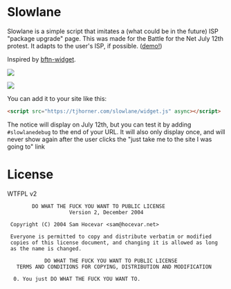 # Slowlane

Slowlane is a simple script that imitates a (what could be in the future)
ISP "package upgrade" page. This was made for the Battle for the Net July 12th
protest. It adapts to the user's ISP, if possible. ([demo!](https://tjhorner.com/slowlane/))

Inspired by [bftn-widget](https://github.com/fightforthefuture/battleforthenet-widget).

![](https://i.imgur.com/QZQYDsT.png)

![](https://i.imgur.com/cdV6a1R.png)

You can add it to your site like this:

```html
<script src="https://tjhorner.com/slowlane/widget.js" async></script>
```

The notice will display on July 12th, but you can test it by adding
`#slowlanedebug` to the end of your URL. It will also only display
once, and will never show again after the user clicks the "just take
me to the site I was going to" link

# License

WTFPL v2

```
        DO WHAT THE FUCK YOU WANT TO PUBLIC LICENSE 
                    Version 2, December 2004 

 Copyright (C) 2004 Sam Hocevar <sam@hocevar.net> 

 Everyone is permitted to copy and distribute verbatim or modified 
 copies of this license document, and changing it is allowed as long 
 as the name is changed. 

            DO WHAT THE FUCK YOU WANT TO PUBLIC LICENSE 
   TERMS AND CONDITIONS FOR COPYING, DISTRIBUTION AND MODIFICATION 

  0. You just DO WHAT THE FUCK YOU WANT TO.
```